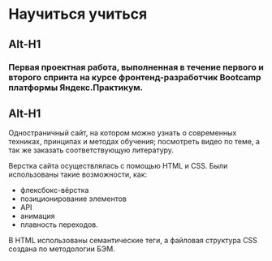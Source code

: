 # **Научиться учиться**
Alt-H1
------

### Первая проектная работа, выполненная в течение первого и второго спринта на курсе фронтенд-разработчик Bootcamp платформы Яндекс.Практикум.
Alt-H1
------

Одностраничный сайт, на котором можно узнать о современных техниках, принципах и методах обучения; посмотреть видео по теме, а так же заказать соответствующую литературу.

Верстка сайта осуществлялась с помощью HTML и CSS. Были использованы такие возможности, как:
* флексбокс-вёрстка
* позиционирование элементов
* API
* анимация
* плавность переходов.

В HTML использованы семантические теги, а файловая структура CSS создана по методологии БЭМ.
